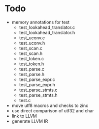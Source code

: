 # Todo
* memory annotations for test
  * test_lookahead_translator.c
  * test_lookahead_translator.h
  * test_uconv.c
  * test_uconv.h
  * test_scan.c
  * test_scan.h
  * test_token.c
  * test_token.h
  * test_parse.c
  * test_parse.h
  * test_parse_expr.c
  * test_parse_expr.h
  * test_parse_stmts.c
  * test_parse_stmts.h
  * test.c
* move utf8 macros and checks to zinc
* use direct comparison of utf32 and char
* link to LLVM
* generate LLVM IR